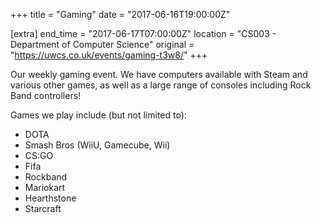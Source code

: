 +++
title = "Gaming"
date = "2017-06-16T19:00:00Z"

[extra]
end_time = "2017-06-17T07:00:00Z"
location = "CS003 - Department of Computer Science"
original = "https://uwcs.co.uk/events/gaming-t3w8/"
+++

Our weekly gaming event. We have computers available with Steam and various other games, as well as a large range of consoles including Rock Band controllers\!

  

Games we play include (but not limited to):

  - DOTA  
  - Smash Bros (WiiU, Gamecube, Wii)  
  - CS:GO  
  - Fifa  
  - Rockband  
  - Mariokart  
  - Hearthstone  
  - Starcraft

